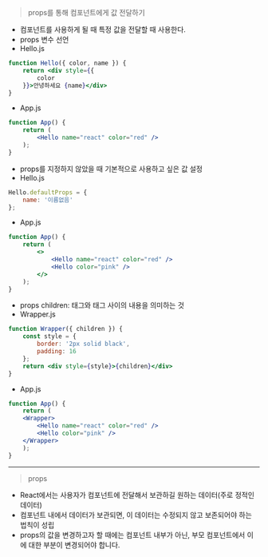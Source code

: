 > props를 통해 컴포넌트에게 값 전달하기

- 컴포넌트를 사용하게 될 때 특정 값을 전달할 때 사용한다.
- props 변수 선언
- Hello.js

```jsx
function Hello({ color, name }) {
	return <div style={{
		color
	}}>안녕하세요 {name}</div>
}
```

- App.js

```jsx
function App() {
	return (
		<Hello name="react" color="red" />
	);
}
```

- props를 지정하지 않았을 때 기본적으로 사용하고 싶은 값 설정
- Hello.js

```jsx
Hello.defaultProps = {
	name: '이름없음'
};
```

- App.js

```jsx
function App() {
	return (
		<>
			<Hello name="react" color="red" />
			<Hello color="pink" />
		</>
	);
}
```

- props children: 태그와 태그 사이의 내용을 의미하는 것
- Wrapper.js

```jsx
function Wrapper({ children }) {
	const style = {
		border: '2px solid black',
		padding: 16
	};
	return <div style={style}>{children}</div>
}
```

- App.js

```jsx
function App() {
	return (
	<Wrapper>
		<Hello name="react" color="red" />
		<Hello color="pink" />
	</Wrapper>
	);
}
```

---

> props

- React에서는 사용자가 컴포넌트에 전달해서 보관하길 원하는 데이터(주로 정적인 데이터)
- 컴포넌트 내에서 데이터가 보관되면, 이 데이터는 수정되지 않고 보존되어야 하는 법칙이 성립
- props의 값을 변경하고자 할 때에는 컴포넌트 내부가 아닌, 부모 컴포넌트에서 이에 대한 부분이 변경되어야 합니다.